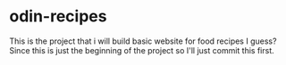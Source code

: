 # odin-recipes
This is the project that i will build basic website for food recipes I guess?
Since this is just the beginning of the project so I'll just commit this first.
